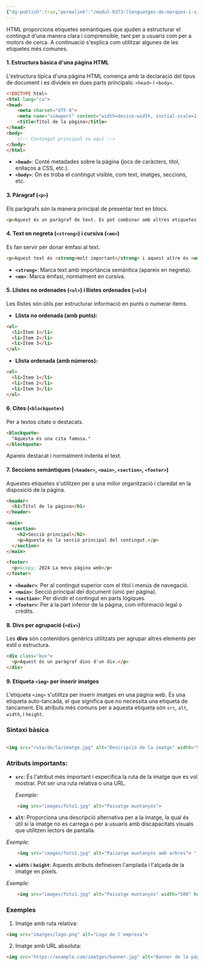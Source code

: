 ```yaml
---
{"dg-publish":true,"permalink":"/modul-0373-llenguatges-de-marques-i-sistemes-de-gestio-d-informacio/projecte/histories/historia-2/resum-de-conceptes-html-per-estructurar-i-formatar-pagines-web-de-manera-semantica/"}
---
```



HTML proporciona etiquetes semàntiques que ajuden a estructurar el contingut d'una manera clara i comprensible, tant per a usuaris com per a motors de cerca. A continuació s'explica com utilitzar algunes de les etiquetes més comunes.

#### 1. **Estructura bàsica d'una pàgina HTML**

L'estructura típica d'una pàgina HTML comença amb la declaració del tipus de document i es divideix en dues parts principals: `<head>` i `<body>`.

```html
<!DOCTYPE html> 
<html lang="ca"> 
<head>   
	<meta charset="UTF-8">   
	<meta name="viewport" content="width=device-width, initial-scale=1.0">
	<title>Títol de la pàgina</title> 
</head> 
<body>   
	<!-- Contingut principal va aquí --> 
</body> 
</html>
```

- **`<head>`**: Conté metadades sobre la pàgina (jocs de caràcters, títol, enllaços a CSS, etc.).
- **`<body>`**: On es troba el contingut visible, com text, imatges, seccions, etc.


#### 3. **Pàragraf** (`<p>`)

Els paràgrafs són la manera principal de presentar text en blocs.

```html
<p>Aquest és un paràgraf de text. Es pot combinar amb altres etiquetes per formatar el text.</p>

```

#### 4. **Text en negreta** (`<strong>`) i **cursiva** (`<em>`)

Es fan servir per donar èmfasi al text.

```html 
<p>Aquest text és <strong>molt important</strong> i aquest altre és <em>rellevant</em>.</p>

```

- **`<strong>`**: Marca text amb importància semàntica (apareix en negreta).
- **`<em>`**: Marca èmfasi, normalment en cursiva.

#### 5. **Llistes no ordenades** (`<ul>`) i **llistes ordenades** (`<ol>`)

Les llistes són útils per estructurar informació en punts o numerar ítems.

- **Llista no ordenada (amb punts):**
```html 
<ul>
  <li>Ítem 1</li>
  <li>Ítem 2</li>
  <li>Ítem 3</li>
</ul>

```

- **Llista ordenada (amb números):**

```html
<ol>
  <li>Ítem 1</li>
  <li>Ítem 2</li>
  <li>Ítem 3</li>
</ol>

```

#### 6. **Cites** (`<blockquote>`)

Per a textos citats o destacats.

```html
<blockquote>
  "Aquesta és una cita famosa."
</blockquote>

```
Apareix destacat i normalment indenta el text.

#### 7. **Seccions semàntiques** (`<header>`, `<main>`, `<section>`, `<footer>`)

Aquestes etiquetes s'utilitzen per a una millor organització i claredat en la disposició de la pàgina.

```html
<header>
  <h1>Títol de la pàgina</h1>
</header>

<main>
  <section>
    <h2>Secció principal</h2>
    <p>Aquesta és la secció principal del contingut.</p>
  </section>
</main>

<footer>
  <p>&copy; 2024 La meva pàgina web</p>
</footer>

```

- **`<header>`**: Per al contingut superior com el títol i menús de navegació.
- **`<main>`**: Secció principal del document (únic per pàgina).
- **`<section>`**: Per dividir el contingut en parts lògiques.
- **`<footer>`**: Per a la part inferior de la pàgina, com informació legal o crèdits.

#### 8. **Divs per agrupació** (`<div>`)

Les **divs** són contenidors genèrics utilitzats per agrupar altres elements per estil o estructura.

```html
<div class="box">
  <p>Aquest és un paràgraf dins d'un div.</p>
</div>

```

#### 9. **Etiqueta `<img>` per inserir imatges**

L'etiqueta `<img>` s'utilitza per inserir imatges en una pàgina web. És una etiqueta auto-tancada, el que significa que no necessita una etiqueta de tancament. Els atributs més comuns per a aquesta etiqueta són `src`, `alt`, `width`, i `height`.
### Sintaxi bàsica

```html

<img src="ruta/de/la/imatge.jpg" alt="Descripció de la imatge" width="500" height="300">
```

### Atributs importants:

- **`src`**: És l'atribut més important i especifica la ruta de la imatge que es vol mostrar. Pot ser una ruta relativa o una URL.

    _Exemple:_ 
```html
    <img src="images/foto1.jpg" alt="Paisatge muntanyós"> 
```

- **`alt`**: Proporciona una descripció alternativa per a la imatge, la qual és útil si la imatge no es carrega o per a usuaris amb discapacitats visuals que utilitzen lectors de pantalla.

_Exemple:_ 
```html
    <img src="images/foto1.jpg" alt="Paisatge muntanyós amb arbres"> '
```

- **`width`** i **`height`**: Aquests atributs defineixen l'amplada i l'alçada de la imatge en píxels.

_Exemple:_
```html
    <img src="images/foto1.jpg" alt="Paisatge muntanyós" width="500" height="300"> 
```

### Exemples

1. Imatge amb ruta relativa: 
```html
<img src="imatges/logo.png" alt="Logo de l'empresa">
```

2. Imatge amb URL absoluta:

```html
<img src="https://example.com/imatges/banner.jpg" alt="Banner de la pàgina web">
```